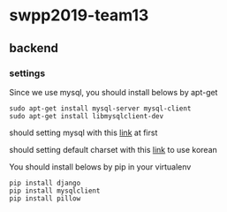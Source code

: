 # swpp2019-team13

## backend

### settings

Since we use mysql, you should install belows by apt-get

```
sudo apt-get install mysql-server mysql-client
sudo apt-get install libmysqlclient-dev
```

should setting mysql with this [link](https://bscnote.tistory.com/77) at first

should setting default charset with this [link](https://nesoy.github.io/articles/2017-05/mysql-UTF8) to use korean

You should install belows by pip in your virtualenv

```
pip install django
pip install mysqlclient
pip install pillow
```
